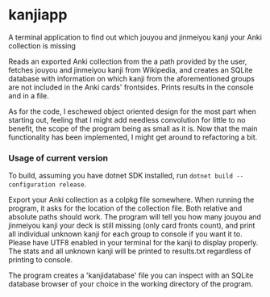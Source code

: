 # kanjiapp
A terminal application to find out which jouyou and jinmeiyou kanji your Anki collection is missing

Reads an exported Anki collection from the a path provided by the user, fetches jouyou and jinmeiyou kanji from Wikipedia, and creates an SQLite database with information on which kanji from the aforementioned groups are not included in the Anki cards' frontsides. Prints results in the console and in a file.

As for the code, I eschewed object oriented design for the most part when starting out, feeling that I might add needless convolution for little to no benefit, the scope of the program being as small as it is. Now that the main functionality has been implemented, I might get around to refactoring a bit.

### Usage of current version

To build, assuming you have dotnet SDK installed, run `dotnet build --configuration release`.

Export your Anki collection as a colpkg file somewhere. When running the program, it asks for the location of the collection file. Both relative and absolute paths should work. The program will tell you how many jouyou and jinmeiyou kanji your deck is still missing (only card fronts count), and print all individual unknown kanji for each group to console if you want it to. Please have UTF8 enabled in your terminal for the kanji to display properly. The stats and all unknown kanji will be printed to results.txt regardless of printing to console.

The program creates a 'kanjidatabase' file you can inspect with an SQLite database browser of your choice in the working directory of the program.